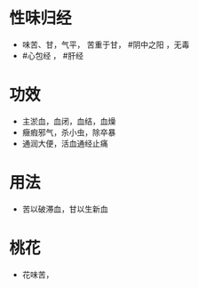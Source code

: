 # 性味归经
- 味苦、甘，气平， 苦重于甘， #阴中之阳 ，无毒
-  #心包经 ， #肝经 
# 功效
- 主淤血，血闭，血结，血燥
- 癥瘕邪气，杀小虫，除卒暴
- 通润大便，活血通经止痛
# 用法
- 苦以破滞血，甘以生新血
# 桃花
- 花味苦， 